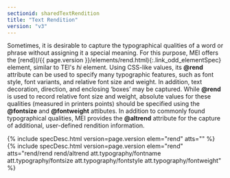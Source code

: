```yaml
---
sectionid: sharedTextRendition
title: "Text Rendition"
version: "v3"
---
```




Sometimes, it is desirable to capture the typographical qualities of a word or phrase
without assigning it a special meaning. For this purpose, MEI offers the [rend](/{{ page.version }}/elements/rend.html){:.link_odd_elementSpec} element, similar to TEI's *hi* element. Using CSS-like values,
its **@rend** attribute can be used to specify many typographic features, such as font
style, font variants, and relative font size and weight. In addition, text decoration,
direction, and enclosing ‘boxes’ may be captured. While **@rend**
is used to record relative font size and weight, absolute values for these qualities
(measured in printers points) should be specified using the **@fontsize** and
**@fontweight** attibutes. In addition to commonly found typographical qualities,
MEI provides the **@altrend** attribute for the capture of additional, user-defined
rendition information.



{% include specDesc.html version=page.version elem="rend" atts="" %}
{% include specDesc.html version=page.version elem="rend" atts="rend/rend rend/altrend att.typography/fontname att.typography/fontsize att.typography/fontstyle
att.typography/fontweight" %}




